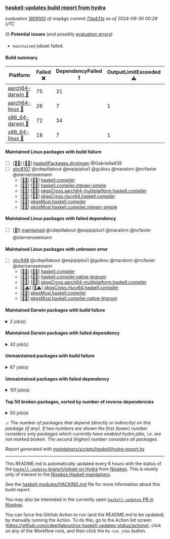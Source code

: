 ### [haskell-updates build report from hydra](https://hydra.nixos.org/jobset/nixpkgs/haskell-updates)
*evaluation [1809100](https://hydra.nixos.org/eval/1809100) of nixpkgs commit [73a431e](https://github.com/NixOS/nixpkgs/commits/73a431e775c36ea88f7cf50dd70e609fb15061a8) as of 2024-09-30 00:29 UTC*

🟡 **Potential issues** (and possibly [evaluation errors](https://hydra.nixos.org/jobset/nixpkgs/haskell-updates))
  * `maintained` jobset failed.

#### Build summary

 | Platform | Failed ❌ | DependencyFailed ❗ | OutputLimitExceeded ⚠️ | TimedOut ⌛🚫 | Unfinished ⏳ | Success ✅ | 
 | --- | --- | --- | --- | --- | --- | --- | 
 | [aarch64-darwin 🍏](https://hydra.nixos.org/eval/1809100?filter=.aarch64-darwin) | 75 | 31 |  | 8 | 7 | 6422 | 
 | [aarch64-linux 📱](https://hydra.nixos.org/eval/1809100?filter=.aarch64-linux) | 26 | 7 | 1 | 2 |  | 6570 | 
 | [x86_64-darwin 🍎](https://hydra.nixos.org/eval/1809100?filter=.x86_64-darwin) | 72 | 34 |  | 62 | 6 | 6394 | 
 | [x86_64-linux 🐧](https://hydra.nixos.org/eval/1809100?filter=.x86_64-linux) | 18 | 7 | 1 | 3 |  | 6619 | 
#### Maintained Linux packages with build failure
- [ ] [[📱❌]](https://hydra.nixos.org/build/273444394) [[🐧❌]](https://hydra.nixos.org/build/273442606) [haskellPackages.dirstream](https://hydra.nixos.org/eval/1809100?filter=haskellPackages.dirstream) @Gabriella439
- [ ] [ghc8107](https://hydra.nixos.org/eval/1809100?filter=ghc8107) @cdepillabout @expipiplus1 @guibou @maralorn @ncfavier @sternenseemann
  - [[📱✅]](https://hydra.nixos.org/build/273456917) [[🐧✅]](https://hydra.nixos.org/build/273448830) [haskell.compiler](https://hydra.nixos.org/eval/1809100?filter=haskell.compiler.ghc8107)
  - [[📱✅]](https://hydra.nixos.org/build/273463640) [[🐧✅]](https://hydra.nixos.org/build/273440646) [haskell.compiler.integer-simple](https://hydra.nixos.org/eval/1809100?filter=haskell.compiler.integer-simple.ghc8107)
  - [[📱✅]](https://hydra.nixos.org/build/273443511) [[🐧✅]](https://hydra.nixos.org/build/273444396) [pkgsCross.aarch64-multiplatform.haskell.compiler](https://hydra.nixos.org/eval/1809100?filter=pkgsCross.aarch64-multiplatform.haskell.compiler.ghc8107)
  - [[📱❌]](https://hydra.nixos.org/build/273457758) [[🐧❌]](https://hydra.nixos.org/build/273468052) [pkgsCross.riscv64.haskell.compiler](https://hydra.nixos.org/eval/1809100?filter=pkgsCross.riscv64.haskell.compiler.ghc8107)
  -  [[🐧✅]](https://hydra.nixos.org/build/273463871) [pkgsMusl.haskell.compiler](https://hydra.nixos.org/eval/1809100?filter=pkgsMusl.haskell.compiler.ghc8107)
  -  [[🐧✅]](https://hydra.nixos.org/build/273453619) [pkgsMusl.haskell.compiler.integer-simple](https://hydra.nixos.org/eval/1809100?filter=pkgsMusl.haskell.compiler.integer-simple.ghc8107)
#### Maintained Linux packages with failed dependency
- [ ] [[🐧❗]](https://hydra.nixos.org/build/274123275) [maintained](https://hydra.nixos.org/eval/1809100?filter=maintained) @cdepillabout @expipiplus1 @maralorn @ncfavier @sternenseemann
#### Maintained Linux packages with unknown error
- [ ] [ghc948](https://hydra.nixos.org/eval/1809100?filter=ghc948) @cdepillabout @expipiplus1 @guibou @maralorn @ncfavier @sternenseemann
  - [[📱✅]](https://hydra.nixos.org/build/273445854) [[🐧✅]](https://hydra.nixos.org/build/273453975) [haskell.compiler](https://hydra.nixos.org/eval/1809100?filter=haskell.compiler.ghc948)
  - [[📱✅]](https://hydra.nixos.org/build/273460119) [[🐧✅]](https://hydra.nixos.org/build/273445783) [haskell.compiler.native-bignum](https://hydra.nixos.org/eval/1809100?filter=haskell.compiler.native-bignum.ghc948)
  - [[📱✅]](https://hydra.nixos.org/build/273444263) [[🐧✅]](https://hydra.nixos.org/build/273468122) [pkgsCross.aarch64-multiplatform.haskell.compiler](https://hydra.nixos.org/eval/1809100?filter=pkgsCross.aarch64-multiplatform.haskell.compiler.ghc948)
  - [[📱⚠️]](https://hydra.nixos.org/build/273458300) [[🐧⚠️]](https://hydra.nixos.org/build/273447139) [pkgsCross.riscv64.haskell.compiler](https://hydra.nixos.org/eval/1809100?filter=pkgsCross.riscv64.haskell.compiler.ghc948)
  -  [[🐧✅]](https://hydra.nixos.org/build/273450687) [pkgsMusl.haskell.compiler](https://hydra.nixos.org/eval/1809100?filter=pkgsMusl.haskell.compiler.ghc948)
  -  [[🐧✅]](https://hydra.nixos.org/build/273458002) [pkgsMusl.haskell.compiler.native-bignum](https://hydra.nixos.org/eval/1809100?filter=pkgsMusl.haskell.compiler.native-bignum.ghc948)
#### Maintained Darwin packages with build failure
<details><summary>2 job(s) </summary>

- [ ] [[🍏❌]](https://hydra.nixos.org/build/273450462) [[🍎❌]](https://hydra.nixos.org/build/273459723) [haskellPackages.dirstream](https://hydra.nixos.org/eval/1809100?filter=haskellPackages.dirstream) @Gabriella439
- [ ] [[🍏✅]](https://hydra.nixos.org/build/273438431) [[🍎❌]](https://hydra.nixos.org/build/273438430) [wstunnel](https://hydra.nixos.org/eval/1809100?filter=wstunnel) @NeverBehave @R-VdP
</details>

#### Maintained Darwin packages with failed dependency
<details><summary>42 job(s) </summary>

- [ ] [cabal2nix](https://hydra.nixos.org/eval/1809100?filter=cabal2nix) @sternenseemann
  - [[🍏✅]](https://hydra.nixos.org/build/274109844) [[🍎✅]](https://hydra.nixos.org/build/274109770) [toplevel](https://hydra.nixos.org/eval/1809100?filter=cabal2nix)
  - [[🍏✅]](https://hydra.nixos.org/build/273467435) [[🍎✅]](https://hydra.nixos.org/build/273460295) [haskell.packages.ghc8107](https://hydra.nixos.org/eval/1809100?filter=haskell.packages.ghc8107.cabal2nix)
  - [[🍏❗]](https://hydra.nixos.org/build/273456851) [[🍎⌛🚫]](https://hydra.nixos.org/build/273453095) [haskell.packages.ghc902](https://hydra.nixos.org/eval/1809100?filter=haskell.packages.ghc902.cabal2nix)
  - [[🍏✅]](https://hydra.nixos.org/build/273457983) [[🍎✅]](https://hydra.nixos.org/build/273462642) [haskell.packages.ghc925](https://hydra.nixos.org/eval/1809100?filter=haskell.packages.ghc925.cabal2nix)
  - [[🍏✅]](https://hydra.nixos.org/build/273464259) [[🍎✅]](https://hydra.nixos.org/build/273453328) [haskell.packages.ghc926](https://hydra.nixos.org/eval/1809100?filter=haskell.packages.ghc926.cabal2nix)
  - [[🍏✅]](https://hydra.nixos.org/build/273454799) [[🍎✅]](https://hydra.nixos.org/build/273445162) [haskell.packages.ghc927](https://hydra.nixos.org/eval/1809100?filter=haskell.packages.ghc927.cabal2nix)
  - [[🍏✅]](https://hydra.nixos.org/build/273453870) [[🍎✅]](https://hydra.nixos.org/build/273448664) [haskell.packages.ghc928](https://hydra.nixos.org/eval/1809100?filter=haskell.packages.ghc928.cabal2nix)
  - [[🍏✅]](https://hydra.nixos.org/build/273447953) [[🍎✅]](https://hydra.nixos.org/build/273458020) [haskell.packages.ghc945](https://hydra.nixos.org/eval/1809100?filter=haskell.packages.ghc945.cabal2nix)
  - [[🍏✅]](https://hydra.nixos.org/build/273449167) [[🍎✅]](https://hydra.nixos.org/build/273448455) [haskell.packages.ghc946](https://hydra.nixos.org/eval/1809100?filter=haskell.packages.ghc946.cabal2nix)
  - [[🍏✅]](https://hydra.nixos.org/build/273465682) [[🍎✅]](https://hydra.nixos.org/build/273440695) [haskell.packages.ghc947](https://hydra.nixos.org/eval/1809100?filter=haskell.packages.ghc947.cabal2nix)
  - [[🍏✅]](https://hydra.nixos.org/build/273463632) [[🍎✅]](https://hydra.nixos.org/build/273455653) [haskell.packages.ghc948](https://hydra.nixos.org/eval/1809100?filter=haskell.packages.ghc948.cabal2nix)
  - [[🍏✅]](https://hydra.nixos.org/build/273441199) [[🍎✅]](https://hydra.nixos.org/build/273452242) [haskell.packages.ghc963](https://hydra.nixos.org/eval/1809100?filter=haskell.packages.ghc963.cabal2nix)
  - [[🍏✅]](https://hydra.nixos.org/build/273443226) [[🍎⌛🚫]](https://hydra.nixos.org/build/273440295) [haskell.packages.ghc964](https://hydra.nixos.org/eval/1809100?filter=haskell.packages.ghc964.cabal2nix)
  - [[🍏✅]](https://hydra.nixos.org/build/273452950) [[🍎✅]](https://hydra.nixos.org/build/273452645) [haskell.packages.ghc965](https://hydra.nixos.org/eval/1809100?filter=haskell.packages.ghc965.cabal2nix)
  - [[🍏✅]](https://hydra.nixos.org/build/273444948) [[🍎✅]](https://hydra.nixos.org/build/273458488) [haskell.packages.ghc966](https://hydra.nixos.org/eval/1809100?filter=haskell.packages.ghc966.cabal2nix)
  - [[🍏✅]](https://hydra.nixos.org/build/273456055) [[🍎✅]](https://hydra.nixos.org/build/273448046) [haskell.packages.ghc981](https://hydra.nixos.org/eval/1809100?filter=haskell.packages.ghc981.cabal2nix)
  - [[🍏✅]](https://hydra.nixos.org/build/273446601) [[🍎⌛🚫]](https://hydra.nixos.org/build/273457713) [haskell.packages.ghc982](https://hydra.nixos.org/eval/1809100?filter=haskell.packages.ghc982.cabal2nix)
  - [[🍏✅]](https://hydra.nixos.org/build/273463267) [[🍎✅]](https://hydra.nixos.org/build/273463399) [haskellPackages](https://hydra.nixos.org/eval/1809100?filter=haskellPackages.cabal2nix)
- [ ] [ghc8107](https://hydra.nixos.org/eval/1809100?filter=ghc8107) @cdepillabout @expipiplus1 @guibou @maralorn @ncfavier @sternenseemann
  - [[🍏✅]](https://hydra.nixos.org/build/273463555) [[🍎✅]](https://hydra.nixos.org/build/273441832) [haskell.compiler](https://hydra.nixos.org/eval/1809100?filter=haskell.compiler.ghc8107)
  - [[🍏✅]](https://hydra.nixos.org/build/273461302) [[🍎✅]](https://hydra.nixos.org/build/273463063) [haskell.compiler.integer-simple](https://hydra.nixos.org/eval/1809100?filter=haskell.compiler.integer-simple.ghc8107)
  - [[🍏❗]](https://hydra.nixos.org/build/273461468) [[🍎❗]](https://hydra.nixos.org/build/273455146) [pkgsCross.aarch64-multiplatform.haskell.compiler](https://hydra.nixos.org/eval/1809100?filter=pkgsCross.aarch64-multiplatform.haskell.compiler.ghc8107)
  - [[🍏❗]](https://hydra.nixos.org/build/273443827) [[🍎❗]](https://hydra.nixos.org/build/273451139) [pkgsCross.riscv64.haskell.compiler](https://hydra.nixos.org/eval/1809100?filter=pkgsCross.riscv64.haskell.compiler.ghc8107)
- [ ] [weeder](https://hydra.nixos.org/eval/1809100?filter=weeder) @maralorn
  - [[🍏✅]](https://hydra.nixos.org/build/273443537) [[🍎✅]](https://hydra.nixos.org/build/273445283) [haskell.packages.ghc8107](https://hydra.nixos.org/eval/1809100?filter=haskell.packages.ghc8107.weeder)
  - [[🍏❗]](https://hydra.nixos.org/build/273450846) [[🍎✅]](https://hydra.nixos.org/build/273464079) [haskell.packages.ghc902](https://hydra.nixos.org/eval/1809100?filter=haskell.packages.ghc902.weeder)
  - [[🍏✅]](https://hydra.nixos.org/build/273463703) [[🍎✅]](https://hydra.nixos.org/build/273450233) [haskell.packages.ghc925](https://hydra.nixos.org/eval/1809100?filter=haskell.packages.ghc925.weeder)
  - [[🍏✅]](https://hydra.nixos.org/build/273454714) [[🍎✅]](https://hydra.nixos.org/build/273456704) [haskell.packages.ghc926](https://hydra.nixos.org/eval/1809100?filter=haskell.packages.ghc926.weeder)
  - [[🍏✅]](https://hydra.nixos.org/build/273451253) [[🍎✅]](https://hydra.nixos.org/build/273467261) [haskell.packages.ghc927](https://hydra.nixos.org/eval/1809100?filter=haskell.packages.ghc927.weeder)
  - [[🍏✅]](https://hydra.nixos.org/build/273466415) [[🍎✅]](https://hydra.nixos.org/build/273466377) [haskell.packages.ghc928](https://hydra.nixos.org/eval/1809100?filter=haskell.packages.ghc928.weeder)
  - [[🍏✅]](https://hydra.nixos.org/build/273453096) [[🍎✅]](https://hydra.nixos.org/build/273454440) [haskell.packages.ghc945](https://hydra.nixos.org/eval/1809100?filter=haskell.packages.ghc945.weeder)
  - [[🍏✅]](https://hydra.nixos.org/build/273442403) [[🍎✅]](https://hydra.nixos.org/build/273463024) [haskell.packages.ghc946](https://hydra.nixos.org/eval/1809100?filter=haskell.packages.ghc946.weeder)
  - [[🍏✅]](https://hydra.nixos.org/build/273457698) [[🍎✅]](https://hydra.nixos.org/build/273440810) [haskell.packages.ghc947](https://hydra.nixos.org/eval/1809100?filter=haskell.packages.ghc947.weeder)
  - [[🍏✅]](https://hydra.nixos.org/build/273455184) [[🍎✅]](https://hydra.nixos.org/build/273444777) [haskell.packages.ghc948](https://hydra.nixos.org/eval/1809100?filter=haskell.packages.ghc948.weeder)
  - [[🍏✅]](https://hydra.nixos.org/build/273458399) [[🍎✅]](https://hydra.nixos.org/build/273452879) [haskell.packages.ghc963](https://hydra.nixos.org/eval/1809100?filter=haskell.packages.ghc963.weeder)
  - [[🍏✅]](https://hydra.nixos.org/build/273467067) [[🍎✅]](https://hydra.nixos.org/build/273466981) [haskell.packages.ghc964](https://hydra.nixos.org/eval/1809100?filter=haskell.packages.ghc964.weeder)
  - [[🍏✅]](https://hydra.nixos.org/build/273447733) [[🍎✅]](https://hydra.nixos.org/build/273461339) [haskell.packages.ghc965](https://hydra.nixos.org/eval/1809100?filter=haskell.packages.ghc965.weeder)
  - [[🍏✅]](https://hydra.nixos.org/build/273452845) [[🍎✅]](https://hydra.nixos.org/build/273441285) [haskell.packages.ghc966](https://hydra.nixos.org/eval/1809100?filter=haskell.packages.ghc966.weeder)
  - [[🍏✅]](https://hydra.nixos.org/build/273447521) [[🍎✅]](https://hydra.nixos.org/build/273463499) [haskell.packages.ghc981](https://hydra.nixos.org/eval/1809100?filter=haskell.packages.ghc981.weeder)
  - [[🍏✅]](https://hydra.nixos.org/build/273462363) [[🍎✅]](https://hydra.nixos.org/build/273440740) [haskell.packages.ghc982](https://hydra.nixos.org/eval/1809100?filter=haskell.packages.ghc982.weeder)
  - [[🍏✅]](https://hydra.nixos.org/build/273454855) [[🍎✅]](https://hydra.nixos.org/build/273462373) [haskellPackages](https://hydra.nixos.org/eval/1809100?filter=haskellPackages.weeder)
</details>

#### Unmaintained packages with build failure
<details><summary>87 job(s) </summary>

- [ ] [[🍏✅]](https://hydra.nixos.org/build/273442966) [[📱✅]](https://hydra.nixos.org/build/273463716) [[🍎❌]](https://hydra.nixos.org/build/273440362) [[🐧✅]](https://hydra.nixos.org/build/273462453) [haskellPackages.iconv](https://hydra.nixos.org/eval/1809100?filter=haskellPackages.iconv)  ⤴️ 4 | 16
- [ ] [[🍏❌]](https://hydra.nixos.org/build/273452277) [[📱✅]](https://hydra.nixos.org/build/273441029) [[🍎❌]](https://hydra.nixos.org/build/273461249) [[🐧✅]](https://hydra.nixos.org/build/273450154) [haskellPackages.llvm-tf](https://hydra.nixos.org/eval/1809100?filter=haskellPackages.llvm-tf)  ⤴️ 3 | 6
- [ ] [[🍏❌]](https://hydra.nixos.org/build/273464647) [[📱✅]](https://hydra.nixos.org/build/273457584) [[🍎❌]](https://hydra.nixos.org/build/273460864) [[🐧✅]](https://hydra.nixos.org/build/273465324) [haskellPackages.pipes-zlib](https://hydra.nixos.org/eval/1809100?filter=haskellPackages.pipes-zlib)  ⤴️ 2 | 8
- [ ] [[🍏❌]](https://hydra.nixos.org/build/273464641) [[📱✅]](https://hydra.nixos.org/build/273444253) [[🍎❌]](https://hydra.nixos.org/build/273459086) [[🐧✅]](https://hydra.nixos.org/build/273452620) [haskellPackages.lbfgs](https://hydra.nixos.org/eval/1809100?filter=haskellPackages.lbfgs)  ⤴️ 2 | 3
- [ ] [[🍏❌]](https://hydra.nixos.org/build/273447183) [[📱✅]](https://hydra.nixos.org/build/273447275) [[🍎❌]](https://hydra.nixos.org/build/273457028) [[🐧✅]](https://hydra.nixos.org/build/273443747) [haskellPackages.HsSyck](https://hydra.nixos.org/eval/1809100?filter=haskellPackages.HsSyck)  ⤴️ 1 | 10
- [ ] [[🍏❌]](https://hydra.nixos.org/build/273456703) [[📱✅]](https://hydra.nixos.org/build/273459493) [[🍎❌]](https://hydra.nixos.org/build/273441860) [[🐧✅]](https://hydra.nixos.org/build/273464628) [haskellPackages.error-codes](https://hydra.nixos.org/eval/1809100?filter=haskellPackages.error-codes)  ⤴️ 1 | 3
- [ ] [[🍏❌]](https://hydra.nixos.org/build/273456527) [[📱❌]](https://hydra.nixos.org/build/273441775) [[🍎❌]](https://hydra.nixos.org/build/273465137) [[🐧❌]](https://hydra.nixos.org/build/273451545) [haskellPackages.anansi](https://hydra.nixos.org/eval/1809100?filter=haskellPackages.anansi)  ⤴️ 1 | 2
- [ ] [[🍏❌]](https://hydra.nixos.org/build/273453675) [[📱✅]](https://hydra.nixos.org/build/273449878) [[🍎❌]](https://hydra.nixos.org/build/273450599) [[🐧✅]](https://hydra.nixos.org/build/273450163) [haskellPackages.posix-socket](https://hydra.nixos.org/eval/1809100?filter=haskellPackages.posix-socket)  ⤴️ 1 | 2
- [ ] [[🍏❌]](https://hydra.nixos.org/build/273457213) [[📱✅]](https://hydra.nixos.org/build/273449434) [[🍎❌]](https://hydra.nixos.org/build/273450235) [[🐧✅]](https://hydra.nixos.org/build/273444992) [haskellPackages.rawfilepath](https://hydra.nixos.org/eval/1809100?filter=haskellPackages.rawfilepath)  ⤴️ 1 | 2
- [ ] [[🍏❌]](https://hydra.nixos.org/build/273460348) [[📱✅]](https://hydra.nixos.org/build/273457019) [[🍎❌]](https://hydra.nixos.org/build/273453866) [[🐧✅]](https://hydra.nixos.org/build/273440310) [haskellPackages.gi-gdkx11](https://hydra.nixos.org/eval/1809100?filter=haskellPackages.gi-gdkx11)  ⤴️ 1 | 1
- [ ] [[🍏❌]](https://hydra.nixos.org/build/273449835) [[📱❌]](https://hydra.nixos.org/build/273445548) [[🍎✅]](https://hydra.nixos.org/build/273459510) [[🐧✅]](https://hydra.nixos.org/build/273464558) [haskellPackages.nlopt-haskell](https://hydra.nixos.org/eval/1809100?filter=haskellPackages.nlopt-haskell)  ⤴️ 1 | 1
- [ ] [[🍏❌]](https://hydra.nixos.org/build/273465571) [[📱✅]](https://hydra.nixos.org/build/273449020) [[🍎❌]](https://hydra.nixos.org/build/273458010) [[🐧✅]](https://hydra.nixos.org/build/273442504) [haskellPackages.openal-ffi](https://hydra.nixos.org/eval/1809100?filter=haskellPackages.openal-ffi)  ⤴️ 1 | 1
- [ ] [[🍏❌]](https://hydra.nixos.org/build/273445134) [[📱❌]](https://hydra.nixos.org/build/273455394) [[🍎❌]](https://hydra.nixos.org/build/273467761) [[🐧❌]](https://hydra.nixos.org/build/273467737) [haskellPackages.si-timers](https://hydra.nixos.org/eval/1809100?filter=haskellPackages.si-timers)  ⤴️ 1 | 1
- [ ] [[🍏❌]](https://hydra.nixos.org/build/273465112) [[📱✅]](https://hydra.nixos.org/build/273443794) [[🍎❌]](https://hydra.nixos.org/build/273453401) [[🐧✅]](https://hydra.nixos.org/build/273450149) [haskellPackages.sym](https://hydra.nixos.org/eval/1809100?filter=haskellPackages.sym)  ⤴️ 1 | 1
- [ ] [[🍏❌]](https://hydra.nixos.org/build/273446882) [[📱✅]](https://hydra.nixos.org/build/273446558) [[🍎❌]](https://hydra.nixos.org/build/273467386) [[🐧✅]](https://hydra.nixos.org/build/273455497) [haskellPackages.libxml-sax](https://hydra.nixos.org/eval/1809100?filter=haskellPackages.libxml-sax)  ⤴️ 0 | 21
- [ ] [[🍏✅]](https://hydra.nixos.org/build/273465511) [[📱❌]](https://hydra.nixos.org/build/273455278) [[🍎✅]](https://hydra.nixos.org/build/273449000) [[🐧✅]](https://hydra.nixos.org/build/273457851) [haskellPackages.freetype2](https://hydra.nixos.org/eval/1809100?filter=haskellPackages.freetype2)  ⤴️ 0 | 12
- [ ] [[🍏❌]](https://hydra.nixos.org/build/273440511) [[📱❌]](https://hydra.nixos.org/build/273454186) [[🍎✅]](https://hydra.nixos.org/build/273454131) [[🐧✅]](https://hydra.nixos.org/build/273451737) [haskellPackages.hw-simd](https://hydra.nixos.org/eval/1809100?filter=haskellPackages.hw-simd)  ⤴️ 0 | 9
- [ ] [[🍏❌]](https://hydra.nixos.org/build/273446971) [[📱✅]](https://hydra.nixos.org/build/273467793) [[🍎❌]](https://hydra.nixos.org/build/273454007) [[🐧✅]](https://hydra.nixos.org/build/273457080) [haskellPackages.bytestring-encoding](https://hydra.nixos.org/eval/1809100?filter=haskellPackages.bytestring-encoding)  ⤴️ 0 | 6
- [ ] [[🍏❌]](https://hydra.nixos.org/build/273451807) [[📱✅]](https://hydra.nixos.org/build/273458490) [[🍎✅]](https://hydra.nixos.org/build/273458011) [[🐧✅]](https://hydra.nixos.org/build/273457801) [haskellPackages.rdtsc](https://hydra.nixos.org/eval/1809100?filter=haskellPackages.rdtsc)  ⤴️ 0 | 4
- [ ] [[🍏❌]](https://hydra.nixos.org/build/273460070) [[📱✅]](https://hydra.nixos.org/build/273442114) [[🍎✅]](https://hydra.nixos.org/build/273468046) [[🐧✅]](https://hydra.nixos.org/build/273453969) [haskellPackages.folds](https://hydra.nixos.org/eval/1809100?filter=haskellPackages.folds)  ⤴️ 0 | 3
- [ ] [[🍏✅]](https://hydra.nixos.org/build/273453392) [[📱✅]](https://hydra.nixos.org/build/273455664) [[🍎❌]](https://hydra.nixos.org/build/273465626) [[🐧✅]](https://hydra.nixos.org/build/273443067) [haskellPackages.wai-middleware-metrics](https://hydra.nixos.org/eval/1809100?filter=haskellPackages.wai-middleware-metrics)  ⤴️ 0 | 3
- [ ] [[🍏❌]](https://hydra.nixos.org/build/273445253) [[📱✅]](https://hydra.nixos.org/build/273447052) [[🍎✅]](https://hydra.nixos.org/build/273456126) [[🐧✅]](https://hydra.nixos.org/build/273446118) [haskellPackages.bindings-levmar](https://hydra.nixos.org/eval/1809100?filter=haskellPackages.bindings-levmar)  ⤴️ 0 | 2
- [ ] [[🍏❌]](https://hydra.nixos.org/build/273457015) [[📱✅]](https://hydra.nixos.org/build/273442413) [[🍎✅]](https://hydra.nixos.org/build/273466783) [[🐧✅]](https://hydra.nixos.org/build/273464484) [haskellPackages.rocksdb-haskell](https://hydra.nixos.org/eval/1809100?filter=haskellPackages.rocksdb-haskell)  ⤴️ 0 | 2
- [ ] [[🍏❌]](https://hydra.nixos.org/build/273443642) [[📱✅]](https://hydra.nixos.org/build/273466961) [[🍎❌]](https://hydra.nixos.org/build/273462972) [[🐧✅]](https://hydra.nixos.org/build/273458574) [haskellPackages.HsHTSLib](https://hydra.nixos.org/eval/1809100?filter=haskellPackages.HsHTSLib)  ⤴️ 0 | 1
- [ ] [[🍏❌]](https://hydra.nixos.org/build/273441165) [[📱✅]](https://hydra.nixos.org/build/273463508) [[🍎❌]](https://hydra.nixos.org/build/273446501) [[🐧✅]](https://hydra.nixos.org/build/273443145) [haskellPackages.hamid](https://hydra.nixos.org/eval/1809100?filter=haskellPackages.hamid)  ⤴️ 0 | 1
- [ ] [[🍏✅]](https://hydra.nixos.org/build/273459035) [[📱✅]](https://hydra.nixos.org/build/273450702) [[🍎❌]](https://hydra.nixos.org/build/273455083) [[🐧✅]](https://hydra.nixos.org/build/273441743) [haskellPackages.hmatrix-morpheus](https://hydra.nixos.org/eval/1809100?filter=haskellPackages.hmatrix-morpheus)  ⤴️ 0 | 1
- [ ] [[🍏❌]](https://hydra.nixos.org/build/273447864) [[📱✅]](https://hydra.nixos.org/build/273447025) [[🍎❌]](https://hydra.nixos.org/build/273467166) [[🐧✅]](https://hydra.nixos.org/build/273462600) [haskellPackages.huckleberry](https://hydra.nixos.org/eval/1809100?filter=haskellPackages.huckleberry)  ⤴️ 0 | 1
- [ ] [[🍏❌]](https://hydra.nixos.org/build/273451802) [[📱✅]](https://hydra.nixos.org/build/273460232) [[🍎❌]](https://hydra.nixos.org/build/273460058) [[🐧✅]](https://hydra.nixos.org/build/273466982) [haskellPackages.om-time](https://hydra.nixos.org/eval/1809100?filter=haskellPackages.om-time)  ⤴️ 0 | 1
- [ ] [[🍏❌]](https://hydra.nixos.org/build/273459280) [[📱❌]](https://hydra.nixos.org/build/273466620) [[🍎❌]](https://hydra.nixos.org/build/273453692) [[🐧❌]](https://hydra.nixos.org/build/273449652) [haskellPackages.propeller](https://hydra.nixos.org/eval/1809100?filter=haskellPackages.propeller)  ⤴️ 0 | 1
- [ ] [[🍏❌]](https://hydra.nixos.org/build/273455339) [[📱✅]](https://hydra.nixos.org/build/273441259) [[🍎❌]](https://hydra.nixos.org/build/273465803) [[🐧✅]](https://hydra.nixos.org/build/273466037) [haskellPackages.select](https://hydra.nixos.org/eval/1809100?filter=haskellPackages.select)  ⤴️ 0 | 1
- [ ] [[🍏✅]](https://hydra.nixos.org/build/273465311) [[📱✅]](https://hydra.nixos.org/build/273441031) [[🍎❌]](https://hydra.nixos.org/build/273463552) [[🐧✅]](https://hydra.nixos.org/build/273450298) [haskellPackages.simple-vec3](https://hydra.nixos.org/eval/1809100?filter=haskellPackages.simple-vec3)  ⤴️ 0 | 1
- [ ] [[🍏❌]](https://hydra.nixos.org/build/273445868) [[📱❌]](https://hydra.nixos.org/build/273465247) [[🍎❌]](https://hydra.nixos.org/build/273448815) [[🐧❌]](https://hydra.nixos.org/build/273449297) [haskellPackages.strict-stm](https://hydra.nixos.org/eval/1809100?filter=haskellPackages.strict-stm)  ⤴️ 0 | 1
- [ ] [[🍏❌]](https://hydra.nixos.org/build/273457847) [[📱✅]](https://hydra.nixos.org/build/273450291) [[🍎❌]](https://hydra.nixos.org/build/273457548) [[🐧✅]](https://hydra.nixos.org/build/273461966) [haskellPackages.sysinfo](https://hydra.nixos.org/eval/1809100?filter=haskellPackages.sysinfo)  ⤴️ 0 | 1
- [ ] [[🍏❌]](https://hydra.nixos.org/build/273462032) [[📱❌]](https://hydra.nixos.org/build/273453015) [[🍎❌]](https://hydra.nixos.org/build/273441465) [[🐧❌]](https://hydra.nixos.org/build/273462641) [haskellPackages.typed-session-state-algorithm](https://hydra.nixos.org/eval/1809100?filter=haskellPackages.typed-session-state-algorithm)  ⤴️ 0 | 1
- [ ] [[🍏✅]](https://hydra.nixos.org/build/273447083) [[📱✅]](https://hydra.nixos.org/build/273443616) [[🍎❌]](https://hydra.nixos.org/build/273452841) [[🐧✅]](https://hydra.nixos.org/build/273467515) [haskellPackages.FractalArt](https://hydra.nixos.org/eval/1809100?filter=haskellPackages.FractalArt) 
- [ ] [[🍏❌]](https://hydra.nixos.org/build/273457064) [[📱❌]](https://hydra.nixos.org/build/273446899) [[🍎✅]](https://hydra.nixos.org/build/273463078) [[🐧✅]](https://hydra.nixos.org/build/273456172) [haskellPackages.GOST34112012-Hash](https://hydra.nixos.org/eval/1809100?filter=haskellPackages.GOST34112012-Hash) 
- [ ] [[🍏✅]](https://hydra.nixos.org/build/273443443) [[📱❌]](https://hydra.nixos.org/build/273465493) [[🍎✅]](https://hydra.nixos.org/build/273444167) [[🐧✅]](https://hydra.nixos.org/build/273467734) [haskellPackages.HsASA](https://hydra.nixos.org/eval/1809100?filter=haskellPackages.HsASA) 
- [ ] [[🍏❌]](https://hydra.nixos.org/build/273446845) [[🍎❌]](https://hydra.nixos.org/build/273454117) [haskellPackages.barbly](https://hydra.nixos.org/eval/1809100?filter=haskellPackages.barbly) 
- [ ] [[🍏❌]](https://hydra.nixos.org/build/273459791) [[📱❌]](https://hydra.nixos.org/build/273445123) [[🍎❌]](https://hydra.nixos.org/build/273452034) [[🐧❌]](https://hydra.nixos.org/build/273461296) [haskellPackages.cabal-add](https://hydra.nixos.org/eval/1809100?filter=haskellPackages.cabal-add) 
- [ ] [[🍏❌]](https://hydra.nixos.org/build/273444620) [[📱❌]](https://hydra.nixos.org/build/273454613) [[🍎❌]](https://hydra.nixos.org/build/273459440) [[🐧❌]](https://hydra.nixos.org/build/273463331) [haskellPackages.clash-multisignal](https://hydra.nixos.org/eval/1809100?filter=haskellPackages.clash-multisignal) 
- [ ] [[🍏❌]](https://hydra.nixos.org/build/273452723) [[📱❌]](https://hydra.nixos.org/build/273446821) [[🍎❌]](https://hydra.nixos.org/build/273444812) [[🐧❌]](https://hydra.nixos.org/build/273453747) [haskellPackages.clash-prelude-quickcheck](https://hydra.nixos.org/eval/1809100?filter=haskellPackages.clash-prelude-quickcheck) 
- [ ] [[🍏❌]](https://hydra.nixos.org/build/273453995) [[📱❌]](https://hydra.nixos.org/build/273445118) [[🍎❌]](https://hydra.nixos.org/build/273462826) [[🐧❌]](https://hydra.nixos.org/build/273453889) [haskellPackages.clash-systemverilog](https://hydra.nixos.org/eval/1809100?filter=haskellPackages.clash-systemverilog) 
- [ ] [[🍏❌]](https://hydra.nixos.org/build/273455114) [[📱❌]](https://hydra.nixos.org/build/273467061) [[🍎❌]](https://hydra.nixos.org/build/273453896) [[🐧❌]](https://hydra.nixos.org/build/273466517) [haskellPackages.clash-verilog](https://hydra.nixos.org/eval/1809100?filter=haskellPackages.clash-verilog) 
- [ ] [[🍏❌]](https://hydra.nixos.org/build/273458322) [[📱❌]](https://hydra.nixos.org/build/273459450) [[🍎❌]](https://hydra.nixos.org/build/273463487) [[🐧❌]](https://hydra.nixos.org/build/273460098) [haskellPackages.clash-vhdl](https://hydra.nixos.org/eval/1809100?filter=haskellPackages.clash-vhdl) 
- [ ] [[🍏❌]](https://hydra.nixos.org/build/273452002) [[📱❌]](https://hydra.nixos.org/build/273461860) [[🍎❌]](https://hydra.nixos.org/build/273464156) [[🐧❌]](https://hydra.nixos.org/build/273442437) [haskellPackages.clashilator](https://hydra.nixos.org/eval/1809100?filter=haskellPackages.clashilator) 
- [ ] [[🍏❌]](https://hydra.nixos.org/build/273446968) [[📱✅]](https://hydra.nixos.org/build/273466455) [[🍎❌]](https://hydra.nixos.org/build/273458775) [[🐧✅]](https://hydra.nixos.org/build/273444662) [haskellPackages.demangler](https://hydra.nixos.org/eval/1809100?filter=haskellPackages.demangler) 
- [ ] [[🍏❌]](https://hydra.nixos.org/build/273444600) [[📱✅]](https://hydra.nixos.org/build/273459639) [[🍎❌]](https://hydra.nixos.org/build/273468230) [[🐧✅]](https://hydra.nixos.org/build/273441450) [haskellPackages.epub-metadata](https://hydra.nixos.org/eval/1809100?filter=haskellPackages.epub-metadata) 
- [ ] [[🍏❌]](https://hydra.nixos.org/build/273466781) [[📱✅]](https://hydra.nixos.org/build/273443580) [[🍎✅]](https://hydra.nixos.org/build/273461453) [[🐧✅]](https://hydra.nixos.org/build/273467935) [haskellPackages.executable-hash](https://hydra.nixos.org/eval/1809100?filter=haskellPackages.executable-hash) 
- [ ] [[🍏❌]](https://hydra.nixos.org/build/273451885) [[📱✅]](https://hydra.nixos.org/build/273455523) [[🍎❌]](https://hydra.nixos.org/build/273444019) [[🐧✅]](https://hydra.nixos.org/build/273455494) [haskellPackages.exinst-base](https://hydra.nixos.org/eval/1809100?filter=haskellPackages.exinst-base) 
- [ ] [[🍏❌]](https://hydra.nixos.org/build/273460432) [[📱✅]](https://hydra.nixos.org/build/273443409) [[🍎❌]](https://hydra.nixos.org/build/273458799) [[🐧✅]](https://hydra.nixos.org/build/273452282) [haskellPackages.fudgets](https://hydra.nixos.org/eval/1809100?filter=haskellPackages.fudgets) 
- [ ] [[🍏❌]](https://hydra.nixos.org/build/273450620) [[📱✅]](https://hydra.nixos.org/build/273443891) [[🍎❌]](https://hydra.nixos.org/build/273445906) [[🐧✅]](https://hydra.nixos.org/build/273453838) [haskellPackages.genvalidity-dirforest](https://hydra.nixos.org/eval/1809100?filter=haskellPackages.genvalidity-dirforest) 
- [ ] [[🍏❌]](https://hydra.nixos.org/build/273468308) [[🍎❌]](https://hydra.nixos.org/build/273441693) [haskellPackages.gi-gtkosxapplication](https://hydra.nixos.org/eval/1809100?filter=haskellPackages.gi-gtkosxapplication) 
- [ ] [[🍏❌]](https://hydra.nixos.org/build/273461208) [[🍎❌]](https://hydra.nixos.org/build/273450388) [haskellPackages.gtk-mac-integration](https://hydra.nixos.org/eval/1809100?filter=haskellPackages.gtk-mac-integration) 
- [ ] [[🍏❌]](https://hydra.nixos.org/build/273442758) [[📱✅]](https://hydra.nixos.org/build/273454501) [[🍎❌]](https://hydra.nixos.org/build/273444929) [[🐧✅]](https://hydra.nixos.org/build/273450887) [haskellPackages.gtk-traymanager](https://hydra.nixos.org/eval/1809100?filter=haskellPackages.gtk-traymanager) 
- [ ] [[🍏❌]](https://hydra.nixos.org/build/273447378) [[🍎❌]](https://hydra.nixos.org/build/273448785) [haskellPackages.gtk3-mac-integration](https://hydra.nixos.org/eval/1809100?filter=haskellPackages.gtk3-mac-integration) 
- [ ] [[🍏❌]](https://hydra.nixos.org/build/273460994) [[📱✅]](https://hydra.nixos.org/build/273448591) [[🍎❌]](https://hydra.nixos.org/build/273457667) [[🐧✅]](https://hydra.nixos.org/build/273451285) [haskellPackages.hdf5-lite](https://hydra.nixos.org/eval/1809100?filter=haskellPackages.hdf5-lite) 
- [ ] [[🍏❌]](https://hydra.nixos.org/build/273444085) [[📱✅]](https://hydra.nixos.org/build/273451281) [[🍎❌]](https://hydra.nixos.org/build/273459254) [[🐧✅]](https://hydra.nixos.org/build/273463071) [haskellPackages.highlight](https://hydra.nixos.org/eval/1809100?filter=haskellPackages.highlight) 
- [ ] [[🍏❌]](https://hydra.nixos.org/build/273464361) [[📱❌]](https://hydra.nixos.org/build/273462280) [[🍎❌]](https://hydra.nixos.org/build/273454979) [[🐧❌]](https://hydra.nixos.org/build/273456994) [haskellPackages.hs-asapo](https://hydra.nixos.org/eval/1809100?filter=haskellPackages.hs-asapo) 
- [ ] [[🍏✅]](https://hydra.nixos.org/build/273442133) [[📱✅]](https://hydra.nixos.org/build/273450989) [[🍎❌]](https://hydra.nixos.org/build/273447454) [[🐧✅]](https://hydra.nixos.org/build/273457029) [haskellPackages.hssh](https://hydra.nixos.org/eval/1809100?filter=haskellPackages.hssh) 
- [ ] [[🍏❌]](https://hydra.nixos.org/build/273450639) [[📱✅]](https://hydra.nixos.org/build/273444099) [[🍎❌]](https://hydra.nixos.org/build/273442258) [[🐧✅]](https://hydra.nixos.org/build/273444714) [haskellPackages.hunspell-hs](https://hydra.nixos.org/eval/1809100?filter=haskellPackages.hunspell-hs) 
- [ ] [[🍏❌]](https://hydra.nixos.org/build/273457424) [[📱✅]](https://hydra.nixos.org/build/273455420) [[🍎❌]](https://hydra.nixos.org/build/273455314) [[🐧✅]](https://hydra.nixos.org/build/273455057) [haskellPackages.interprocess](https://hydra.nixos.org/eval/1809100?filter=haskellPackages.interprocess) 
- [ ] [[🍏❌]](https://hydra.nixos.org/build/273452080) [[📱✅]](https://hydra.nixos.org/build/273462528) [[🍎✅]](https://hydra.nixos.org/build/273441342) [[🐧✅]](https://hydra.nixos.org/build/273463603) [haskellPackages.leveldb-haskell-fork](https://hydra.nixos.org/eval/1809100?filter=haskellPackages.leveldb-haskell-fork) 
- [ ] [[🍏✅]](https://hydra.nixos.org/build/273468007) [[📱❌]](https://hydra.nixos.org/build/273459862) [[🍎✅]](https://hydra.nixos.org/build/273453860) [[🐧✅]](https://hydra.nixos.org/build/273456448) [haskellPackages.linear-tests](https://hydra.nixos.org/eval/1809100?filter=haskellPackages.linear-tests) 
- [ ] [[🍏❌]](https://hydra.nixos.org/build/273442129) [[📱✅]](https://hydra.nixos.org/build/273462902) [[🍎❌]](https://hydra.nixos.org/build/273451773) [[🐧✅]](https://hydra.nixos.org/build/273458464) [haskellPackages.memzero](https://hydra.nixos.org/eval/1809100?filter=haskellPackages.memzero) 
- [ ] [[🍏❌]](https://hydra.nixos.org/build/274109748) [[📱✅]](https://hydra.nixos.org/build/274109798) [[🍎❌]](https://hydra.nixos.org/build/274109876) [[🐧✅]](https://hydra.nixos.org/build/274109823) [haskellPackages.nix-serve-ng](https://hydra.nixos.org/eval/1809100?filter=haskellPackages.nix-serve-ng) 
- [ ] [[🍏❌]](https://hydra.nixos.org/build/273461488) [[📱✅]](https://hydra.nixos.org/build/273468012) [[🍎❌]](https://hydra.nixos.org/build/273465968) [[🐧✅]](https://hydra.nixos.org/build/273452616) [haskellPackages.persistent-pagination](https://hydra.nixos.org/eval/1809100?filter=haskellPackages.persistent-pagination) 
- [ ] [[🍏❌]](https://hydra.nixos.org/build/273450122) [[📱✅]](https://hydra.nixos.org/build/273441936) [[🍎❌]](https://hydra.nixos.org/build/273454102) [[🐧✅]](https://hydra.nixos.org/build/273455538) [haskellPackages.phatsort](https://hydra.nixos.org/eval/1809100?filter=haskellPackages.phatsort) 
- [ ] [[🍏❌]](https://hydra.nixos.org/build/273445332) [[📱✅]](https://hydra.nixos.org/build/273466311) [[🍎❌]](https://hydra.nixos.org/build/273452516) [[🐧✅]](https://hydra.nixos.org/build/273442054) [haskellPackages.ping-wrapper](https://hydra.nixos.org/eval/1809100?filter=haskellPackages.ping-wrapper) 
- [ ] [[🍏❌]](https://hydra.nixos.org/build/273465781) [[📱✅]](https://hydra.nixos.org/build/273453811) [[🍎❌]](https://hydra.nixos.org/build/273453212) [[🐧✅]](https://hydra.nixos.org/build/273444065) [haskellPackages.posix-timer](https://hydra.nixos.org/eval/1809100?filter=haskellPackages.posix-timer) 
- [ ] [[🍏✅]](https://hydra.nixos.org/build/273441297) [[📱✅]](https://hydra.nixos.org/build/273449384) [[🍎❌]](https://hydra.nixos.org/build/273454189) [[🐧✅]](https://hydra.nixos.org/build/273447434) [haskellPackages.postgresql-simple-migration](https://hydra.nixos.org/eval/1809100?filter=haskellPackages.postgresql-simple-migration) 
- [ ] [[🍏❌]](https://hydra.nixos.org/build/273446628) [[📱✅]](https://hydra.nixos.org/build/273467591) [[🍎✅]](https://hydra.nixos.org/build/273453053) [[🐧✅]](https://hydra.nixos.org/build/273455091) [haskellPackages.postgrest](https://hydra.nixos.org/eval/1809100?filter=haskellPackages.postgrest) 
- [ ] [[🍏❌]](https://hydra.nixos.org/build/273463192) [[📱✅]](https://hydra.nixos.org/build/273466660) [[🍎❌]](https://hydra.nixos.org/build/273461645) [[🐧✅]](https://hydra.nixos.org/build/273441831) [haskellPackages.procex](https://hydra.nixos.org/eval/1809100?filter=haskellPackages.procex) 
- [ ] [[🍏❌]](https://hydra.nixos.org/build/273458215) [[📱✅]](https://hydra.nixos.org/build/273449667) [[🍎❌]](https://hydra.nixos.org/build/273464409) [[🐧✅]](https://hydra.nixos.org/build/273451249) [haskellPackages.pthread](https://hydra.nixos.org/eval/1809100?filter=haskellPackages.pthread) 
- [ ] [[🍏❌]](https://hydra.nixos.org/build/273455024) [[📱✅]](https://hydra.nixos.org/build/273441329) [[🍎✅]](https://hydra.nixos.org/build/273459153) [[🐧✅]](https://hydra.nixos.org/build/273465337) [haskellPackages.rdtsc-enolan](https://hydra.nixos.org/eval/1809100?filter=haskellPackages.rdtsc-enolan) 
- [ ] [[🍏❌]](https://hydra.nixos.org/build/273464197) [[📱✅]](https://hydra.nixos.org/build/273443048) [[🍎❌]](https://hydra.nixos.org/build/273450605) [[🐧✅]](https://hydra.nixos.org/build/273462480) [haskellPackages.sandwich-webdriver](https://hydra.nixos.org/eval/1809100?filter=haskellPackages.sandwich-webdriver) 
- [ ] [[🍏❌]](https://hydra.nixos.org/build/273450261) [[📱✅]](https://hydra.nixos.org/build/273462658) [[🍎❌]](https://hydra.nixos.org/build/273465605) [[🐧✅]](https://hydra.nixos.org/build/273456117) [haskellPackages.shared-memory](https://hydra.nixos.org/eval/1809100?filter=haskellPackages.shared-memory) 
- [ ] [[🍏✅]](https://hydra.nixos.org/build/273456339) [[📱✅]](https://hydra.nixos.org/build/273457876) [[🍎❌]](https://hydra.nixos.org/build/273442789) [[🐧⌛🚫]](https://hydra.nixos.org/build/273458136) [haskellPackages.significant-figures](https://hydra.nixos.org/eval/1809100?filter=haskellPackages.significant-figures) 
- [ ] [[🍏✅]](https://hydra.nixos.org/build/273453821) [[📱❌]](https://hydra.nixos.org/build/273445827) [[🍎✅]](https://hydra.nixos.org/build/273442257) [[🐧✅]](https://hydra.nixos.org/build/273443157) [haskellPackages.simdutf](https://hydra.nixos.org/eval/1809100?filter=haskellPackages.simdutf) 
- [ ] [[🍏❌]](https://hydra.nixos.org/build/273465751) [[📱❌]](https://hydra.nixos.org/build/273450202) [[🍎❌]](https://hydra.nixos.org/build/273446676) [[🐧❌]](https://hydra.nixos.org/build/273459853) [haskellPackages.strict-mvar](https://hydra.nixos.org/eval/1809100?filter=haskellPackages.strict-mvar) 
- [ ] [[🍏❌]](https://hydra.nixos.org/build/273443817) [[📱✅]](https://hydra.nixos.org/build/273441251) [[🍎❌]](https://hydra.nixos.org/build/273456208) [[🐧✅]](https://hydra.nixos.org/build/273454895) [haskellPackages.tailfile-hinotify](https://hydra.nixos.org/eval/1809100?filter=haskellPackages.tailfile-hinotify) 
- [ ] [[📱❌]](https://hydra.nixos.org/build/273455936) [[🐧✅]](https://hydra.nixos.org/build/273450404) [haskellPackages.tasty-papi](https://hydra.nixos.org/eval/1809100?filter=haskellPackages.tasty-papi) 
- [ ] [[🍏❌]](https://hydra.nixos.org/build/273441117) [[📱❌]](https://hydra.nixos.org/build/273448541) [[🍎❌]](https://hydra.nixos.org/build/273463796) [[🐧❌]](https://hydra.nixos.org/build/273448419) [haskellPackages.tiktoken](https://hydra.nixos.org/eval/1809100?filter=haskellPackages.tiktoken) 
- [ ] [[🍏❌]](https://hydra.nixos.org/build/273456139) [[📱❌]](https://hydra.nixos.org/build/273450030) [[🍎❌]](https://hydra.nixos.org/build/273452187) [[🐧❌]](https://hydra.nixos.org/build/273461304) [haskellPackages.uncertain](https://hydra.nixos.org/eval/1809100?filter=haskellPackages.uncertain) 
- [ ] [[🍏❌]](https://hydra.nixos.org/build/273464982) [[📱✅]](https://hydra.nixos.org/build/273457109) [[🍎✅]](https://hydra.nixos.org/build/273456315) [[🐧✅]](https://hydra.nixos.org/build/273465126) [haskellPackages.unix-simple](https://hydra.nixos.org/eval/1809100?filter=haskellPackages.unix-simple) 
- [ ] [[🍏❌]](https://hydra.nixos.org/build/273458059) [[📱✅]](https://hydra.nixos.org/build/273457403) [[🍎❌]](https://hydra.nixos.org/build/273447202) [[🐧✅]](https://hydra.nixos.org/build/273448356) [haskellPackages.xmonad-utils](https://hydra.nixos.org/eval/1809100?filter=haskellPackages.xmonad-utils) 
- [ ] [[🍏❌]](https://hydra.nixos.org/build/273449617) [[📱✅]](https://hydra.nixos.org/build/273460970) [[🍎❌]](https://hydra.nixos.org/build/273453389) [[🐧✅]](https://hydra.nixos.org/build/273456790) [haskellPackages.zot](https://hydra.nixos.org/eval/1809100?filter=haskellPackages.zot) 
- [ ] [[🍏❌]](https://hydra.nixos.org/build/273454980) [[📱✅]](https://hydra.nixos.org/build/273464324) [[🍎❌]](https://hydra.nixos.org/build/273445060) [[🐧✅]](https://hydra.nixos.org/build/273440600) [haskellPackages.zxcvbn-c](https://hydra.nixos.org/eval/1809100?filter=haskellPackages.zxcvbn-c) 
</details>

#### Unmaintained packages with failed dependency
<details><summary>101 job(s) </summary>

- [ ] [microlens](https://hydra.nixos.org/eval/1809100?filter=microlens)  ⤴️ 154 | 597
  - [[🍏✅]](https://hydra.nixos.org/build/273440681) [[📱✅]](https://hydra.nixos.org/build/273446903) [[🍎✅]](https://hydra.nixos.org/build/273456556) [[🐧✅]](https://hydra.nixos.org/build/273463917) [haskellPackages](https://hydra.nixos.org/eval/1809100?filter=haskellPackages.microlens)
  - [[🍏✅]](https://hydra.nixos.org/build/273453382)  [[🍎❗]](https://hydra.nixos.org/build/273450781) [[🐧✅]](https://hydra.nixos.org/build/273443033) [pkgsCross.ghcjs.haskell.packages.ghc98](https://hydra.nixos.org/eval/1809100?filter=pkgsCross.ghcjs.haskell.packages.ghc98.microlens)
  - [[🍏✅]](https://hydra.nixos.org/build/273459428)  [[🍎❗]](https://hydra.nixos.org/build/273453862) [[🐧✅]](https://hydra.nixos.org/build/273446773) [pkgsCross.ghcjs.haskell.packages.ghcHEAD](https://hydra.nixos.org/eval/1809100?filter=pkgsCross.ghcjs.haskell.packages.ghcHEAD.microlens)
  - [[🍏✅]](https://hydra.nixos.org/build/273442169)  [[🍎❗]](https://hydra.nixos.org/build/273453515) [[🐧✅]](https://hydra.nixos.org/build/273466062) [pkgsCross.ghcjs.haskellPackages](https://hydra.nixos.org/eval/1809100?filter=pkgsCross.ghcjs.haskellPackages.microlens)
- [ ] [hpack](https://hydra.nixos.org/eval/1809100?filter=hpack)  ⤴️ 3 | 15
  - [[🍏✅]](https://hydra.nixos.org/build/273459112) [[📱✅]](https://hydra.nixos.org/build/273448477) [[🍎✅]](https://hydra.nixos.org/build/273442344) [[🐧✅]](https://hydra.nixos.org/build/273444747) [toplevel](https://hydra.nixos.org/eval/1809100?filter=hpack)
  - [[🍏✅]](https://hydra.nixos.org/build/273442695) [[📱✅]](https://hydra.nixos.org/build/273444119) [[🍎✅]](https://hydra.nixos.org/build/273457212) [[🐧✅]](https://hydra.nixos.org/build/273465164) [haskell.packages.ghc8107](https://hydra.nixos.org/eval/1809100?filter=haskell.packages.ghc8107.hpack)
  - [[🍏❗]](https://hydra.nixos.org/build/273448765) [[📱✅]](https://hydra.nixos.org/build/273441167) [[🍎✅]](https://hydra.nixos.org/build/273444267) [[🐧✅]](https://hydra.nixos.org/build/273442405) [haskell.packages.ghc902](https://hydra.nixos.org/eval/1809100?filter=haskell.packages.ghc902.hpack)
  - [[🍏✅]](https://hydra.nixos.org/build/273466655) [[📱✅]](https://hydra.nixos.org/build/273465646) [[🍎✅]](https://hydra.nixos.org/build/273467218) [[🐧✅]](https://hydra.nixos.org/build/273443562) [haskell.packages.ghc925](https://hydra.nixos.org/eval/1809100?filter=haskell.packages.ghc925.hpack)
  - [[🍏✅]](https://hydra.nixos.org/build/273463426) [[📱✅]](https://hydra.nixos.org/build/273459729) [[🍎✅]](https://hydra.nixos.org/build/273465155) [[🐧✅]](https://hydra.nixos.org/build/273442373) [haskell.packages.ghc926](https://hydra.nixos.org/eval/1809100?filter=haskell.packages.ghc926.hpack)
  - [[🍏✅]](https://hydra.nixos.org/build/273445885) [[📱✅]](https://hydra.nixos.org/build/273450144) [[🍎✅]](https://hydra.nixos.org/build/273464500) [[🐧✅]](https://hydra.nixos.org/build/273466203) [haskell.packages.ghc927](https://hydra.nixos.org/eval/1809100?filter=haskell.packages.ghc927.hpack)
  - [[🍏✅]](https://hydra.nixos.org/build/273441901) [[📱✅]](https://hydra.nixos.org/build/273458876) [[🍎✅]](https://hydra.nixos.org/build/273464885) [[🐧✅]](https://hydra.nixos.org/build/273446713) [haskell.packages.ghc928](https://hydra.nixos.org/eval/1809100?filter=haskell.packages.ghc928.hpack)
  - [[🍏✅]](https://hydra.nixos.org/build/273453723) [[📱✅]](https://hydra.nixos.org/build/273467260) [[🍎✅]](https://hydra.nixos.org/build/273445298) [[🐧✅]](https://hydra.nixos.org/build/273460128) [haskell.packages.ghc945](https://hydra.nixos.org/eval/1809100?filter=haskell.packages.ghc945.hpack)
  - [[🍏✅]](https://hydra.nixos.org/build/273464707) [[📱✅]](https://hydra.nixos.org/build/273442292) [[🍎✅]](https://hydra.nixos.org/build/273446423) [[🐧✅]](https://hydra.nixos.org/build/273455909) [haskell.packages.ghc946](https://hydra.nixos.org/eval/1809100?filter=haskell.packages.ghc946.hpack)
  - [[🍏✅]](https://hydra.nixos.org/build/273445485) [[📱✅]](https://hydra.nixos.org/build/273453704) [[🍎✅]](https://hydra.nixos.org/build/273464231) [[🐧✅]](https://hydra.nixos.org/build/273459911) [haskell.packages.ghc947](https://hydra.nixos.org/eval/1809100?filter=haskell.packages.ghc947.hpack)
  - [[🍏✅]](https://hydra.nixos.org/build/273452338) [[📱✅]](https://hydra.nixos.org/build/273460004) [[🍎✅]](https://hydra.nixos.org/build/273449227) [[🐧✅]](https://hydra.nixos.org/build/273455846) [haskell.packages.ghc948](https://hydra.nixos.org/eval/1809100?filter=haskell.packages.ghc948.hpack)
  - [[🍏✅]](https://hydra.nixos.org/build/273445569) [[📱✅]](https://hydra.nixos.org/build/273443521) [[🍎✅]](https://hydra.nixos.org/build/273467860) [[🐧✅]](https://hydra.nixos.org/build/273440623) [haskell.packages.ghc963](https://hydra.nixos.org/eval/1809100?filter=haskell.packages.ghc963.hpack)
  - [[🍏✅]](https://hydra.nixos.org/build/273441162) [[📱✅]](https://hydra.nixos.org/build/273442519) [[🍎⌛🚫]](https://hydra.nixos.org/build/273446457) [[🐧✅]](https://hydra.nixos.org/build/273463706) [haskell.packages.ghc964](https://hydra.nixos.org/eval/1809100?filter=haskell.packages.ghc964.hpack)
  - [[🍏✅]](https://hydra.nixos.org/build/273462807) [[📱✅]](https://hydra.nixos.org/build/273459073) [[🍎✅]](https://hydra.nixos.org/build/273463628) [[🐧✅]](https://hydra.nixos.org/build/273452672) [haskell.packages.ghc965](https://hydra.nixos.org/eval/1809100?filter=haskell.packages.ghc965.hpack)
  - [[🍏✅]](https://hydra.nixos.org/build/273460849) [[📱✅]](https://hydra.nixos.org/build/273441758) [[🍎✅]](https://hydra.nixos.org/build/273446803) [[🐧✅]](https://hydra.nixos.org/build/273459214) [haskell.packages.ghc966](https://hydra.nixos.org/eval/1809100?filter=haskell.packages.ghc966.hpack)
  - [[🍏✅]](https://hydra.nixos.org/build/273441611) [[📱✅]](https://hydra.nixos.org/build/273457455) [[🍎✅]](https://hydra.nixos.org/build/273462228) [[🐧✅]](https://hydra.nixos.org/build/273442213) [haskell.packages.ghc981](https://hydra.nixos.org/eval/1809100?filter=haskell.packages.ghc981.hpack)
  - [[🍏✅]](https://hydra.nixos.org/build/273457987) [[📱✅]](https://hydra.nixos.org/build/273460281) [[🍎⌛🚫]](https://hydra.nixos.org/build/273457910) [[🐧✅]](https://hydra.nixos.org/build/273448333) [haskell.packages.ghc982](https://hydra.nixos.org/eval/1809100?filter=haskell.packages.ghc982.hpack)
  - [[🍏✅]](https://hydra.nixos.org/build/273451922) [[📱✅]](https://hydra.nixos.org/build/273449350) [[🍎✅]](https://hydra.nixos.org/build/273467713) [[🐧✅]](https://hydra.nixos.org/build/273450482) [haskellPackages](https://hydra.nixos.org/eval/1809100?filter=haskellPackages.hpack)
- [ ] [[🍏❗]](https://hydra.nixos.org/build/273450104) [[📱✅]](https://hydra.nixos.org/build/273457393) [[🍎❗]](https://hydra.nixos.org/build/273458221) [[🐧✅]](https://hydra.nixos.org/build/273450626) [haskellPackages.llvm-extra](https://hydra.nixos.org/eval/1809100?filter=haskellPackages.llvm-extra)  ⤴️ 2 | 5
- [ ] [hoogle](https://hydra.nixos.org/eval/1809100?filter=hoogle)  ⤴️ 1 | 5
  - [[🍏✅]](https://hydra.nixos.org/build/273442379) [[📱✅]](https://hydra.nixos.org/build/273446000) [[🍎✅]](https://hydra.nixos.org/build/273443909) [[🐧✅]](https://hydra.nixos.org/build/273463245) [haskell.packages.ghc8107](https://hydra.nixos.org/eval/1809100?filter=haskell.packages.ghc8107.hoogle)
  - [[🍏❗]](https://hydra.nixos.org/build/273452708) [[📱✅]](https://hydra.nixos.org/build/273444586) [[🍎✅]](https://hydra.nixos.org/build/273457799) [[🐧✅]](https://hydra.nixos.org/build/273460663) [haskell.packages.ghc902](https://hydra.nixos.org/eval/1809100?filter=haskell.packages.ghc902.hoogle)
  - [[🍏⌛🚫]](https://hydra.nixos.org/build/273467494) [[📱✅]](https://hydra.nixos.org/build/273456216) [[🍎✅]](https://hydra.nixos.org/build/273457534) [[🐧✅]](https://hydra.nixos.org/build/273463448) [haskell.packages.ghc9101](https://hydra.nixos.org/eval/1809100?filter=haskell.packages.ghc9101.hoogle)
  - [[🍏✅]](https://hydra.nixos.org/build/273444872) [[📱✅]](https://hydra.nixos.org/build/273448389) [[🍎✅]](https://hydra.nixos.org/build/273442964) [[🐧✅]](https://hydra.nixos.org/build/273442995) [haskell.packages.ghc925](https://hydra.nixos.org/eval/1809100?filter=haskell.packages.ghc925.hoogle)
  - [[🍏✅]](https://hydra.nixos.org/build/273454149) [[📱✅]](https://hydra.nixos.org/build/273440629) [[🍎⌛🚫]](https://hydra.nixos.org/build/273459645) [[🐧✅]](https://hydra.nixos.org/build/273452797) [haskell.packages.ghc926](https://hydra.nixos.org/eval/1809100?filter=haskell.packages.ghc926.hoogle)
  - [[🍏✅]](https://hydra.nixos.org/build/273449473) [[📱✅]](https://hydra.nixos.org/build/273449883) [[🍎⌛🚫]](https://hydra.nixos.org/build/273467972) [[🐧✅]](https://hydra.nixos.org/build/273463709) [haskell.packages.ghc927](https://hydra.nixos.org/eval/1809100?filter=haskell.packages.ghc927.hoogle)
  - [[🍏✅]](https://hydra.nixos.org/build/273444942) [[📱✅]](https://hydra.nixos.org/build/273457706) [[🍎✅]](https://hydra.nixos.org/build/273462161) [[🐧✅]](https://hydra.nixos.org/build/273462524) [haskell.packages.ghc928](https://hydra.nixos.org/eval/1809100?filter=haskell.packages.ghc928.hoogle)
  - [[🍏✅]](https://hydra.nixos.org/build/273448184) [[📱✅]](https://hydra.nixos.org/build/273451742) [[🍎✅]](https://hydra.nixos.org/build/273443563) [[🐧✅]](https://hydra.nixos.org/build/273446234) [haskell.packages.ghc945](https://hydra.nixos.org/eval/1809100?filter=haskell.packages.ghc945.hoogle)
  - [[🍏✅]](https://hydra.nixos.org/build/273450595) [[📱✅]](https://hydra.nixos.org/build/273449365) [[🍎❗]](https://hydra.nixos.org/build/273464261) [[🐧✅]](https://hydra.nixos.org/build/273441706) [haskell.packages.ghc946](https://hydra.nixos.org/eval/1809100?filter=haskell.packages.ghc946.hoogle)
  - [[🍏✅]](https://hydra.nixos.org/build/273441887) [[📱✅]](https://hydra.nixos.org/build/273448610) [[🍎✅]](https://hydra.nixos.org/build/273463747) [[🐧✅]](https://hydra.nixos.org/build/273468180) [haskell.packages.ghc947](https://hydra.nixos.org/eval/1809100?filter=haskell.packages.ghc947.hoogle)
  - [[🍏✅]](https://hydra.nixos.org/build/273446288) [[📱✅]](https://hydra.nixos.org/build/273457920) [[🍎✅]](https://hydra.nixos.org/build/273462272) [[🐧✅]](https://hydra.nixos.org/build/273460977) [haskell.packages.ghc948](https://hydra.nixos.org/eval/1809100?filter=haskell.packages.ghc948.hoogle)
  - [[🍏✅]](https://hydra.nixos.org/build/273457062) [[📱✅]](https://hydra.nixos.org/build/273458679) [[🍎✅]](https://hydra.nixos.org/build/273460412) [[🐧✅]](https://hydra.nixos.org/build/273446605) [haskell.packages.ghc963](https://hydra.nixos.org/eval/1809100?filter=haskell.packages.ghc963.hoogle)
  - [[🍏✅]](https://hydra.nixos.org/build/273452962) [[📱✅]](https://hydra.nixos.org/build/273445628) [[🍎✅]](https://hydra.nixos.org/build/273450777) [[🐧✅]](https://hydra.nixos.org/build/273441442) [haskell.packages.ghc964](https://hydra.nixos.org/eval/1809100?filter=haskell.packages.ghc964.hoogle)
  - [[🍏✅]](https://hydra.nixos.org/build/273465760) [[📱✅]](https://hydra.nixos.org/build/273446475) [[🍎✅]](https://hydra.nixos.org/build/273457804) [[🐧✅]](https://hydra.nixos.org/build/273459897) [haskell.packages.ghc965](https://hydra.nixos.org/eval/1809100?filter=haskell.packages.ghc965.hoogle)
  - [[🍏✅]](https://hydra.nixos.org/build/273459997) [[📱✅]](https://hydra.nixos.org/build/273442537) [[🍎✅]](https://hydra.nixos.org/build/273445380) [[🐧✅]](https://hydra.nixos.org/build/273466886) [haskell.packages.ghc966](https://hydra.nixos.org/eval/1809100?filter=haskell.packages.ghc966.hoogle)
  - [[🍏✅]](https://hydra.nixos.org/build/273462628) [[📱✅]](https://hydra.nixos.org/build/273445266) [[🍎✅]](https://hydra.nixos.org/build/273460756) [[🐧✅]](https://hydra.nixos.org/build/273462140) [haskell.packages.ghc981](https://hydra.nixos.org/eval/1809100?filter=haskell.packages.ghc981.hoogle)
  - [[🍏✅]](https://hydra.nixos.org/build/273466371) [[📱✅]](https://hydra.nixos.org/build/273455515) [[🍎⌛🚫]](https://hydra.nixos.org/build/273466092) [[🐧✅]](https://hydra.nixos.org/build/273453375) [haskell.packages.ghc982](https://hydra.nixos.org/eval/1809100?filter=haskell.packages.ghc982.hoogle)
  - [[🍏✅]](https://hydra.nixos.org/build/273455894) [[📱✅]](https://hydra.nixos.org/build/273452455) [[🍎✅]](https://hydra.nixos.org/build/273455258) [[🐧✅]](https://hydra.nixos.org/build/273456210) [haskellPackages](https://hydra.nixos.org/eval/1809100?filter=haskellPackages.hoogle)
- [ ] [[🍏❗]](https://hydra.nixos.org/build/273447464) [[📱❗]](https://hydra.nixos.org/build/273461023) [[🍎❗]](https://hydra.nixos.org/build/273442846) [[🐧❗]](https://hydra.nixos.org/build/273463348) [haskellPackages.language-ats](https://hydra.nixos.org/eval/1809100?filter=haskellPackages.language-ats)  ⤴️ 1 | 3
- [ ] [[🍏❗]](https://hydra.nixos.org/build/273457626) [[📱✅]](https://hydra.nixos.org/build/273458534) [[🍎❗]](https://hydra.nixos.org/build/273443389) [[🐧✅]](https://hydra.nixos.org/build/273453784) [haskellPackages.llvm-dsl](https://hydra.nixos.org/eval/1809100?filter=haskellPackages.llvm-dsl)  ⤴️ 1 | 3
- [ ] [[🍏❗]](https://hydra.nixos.org/build/273445904) [[📱✅]](https://hydra.nixos.org/build/273467693) [[🍎❗]](https://hydra.nixos.org/build/273467203) [[🐧✅]](https://hydra.nixos.org/build/273454846) [haskellPackages.numeric-optimization](https://hydra.nixos.org/eval/1809100?filter=haskellPackages.numeric-optimization)  ⤴️ 1 | 2
- [ ] [[🍏✅]](https://hydra.nixos.org/build/273465559) [[📱✅]](https://hydra.nixos.org/build/273460318) [[🍎❗]](https://hydra.nixos.org/build/273448916) [[🐧✅]](https://hydra.nixos.org/build/273449874) [haskellPackages.soap](https://hydra.nixos.org/eval/1809100?filter=haskellPackages.soap)  ⤴️ 1 | 2
- [ ] [[🍏❗]](https://hydra.nixos.org/build/273457327) [[📱✅]](https://hydra.nixos.org/build/273450717) [[🍎❗]](https://hydra.nixos.org/build/273465852) [[🐧✅]](https://hydra.nixos.org/build/273468333) [haskellPackages.sequence-formats](https://hydra.nixos.org/eval/1809100?filter=haskellPackages.sequence-formats)  ⤴️ 1 | 1
- [ ] [[🍏❗]](https://hydra.nixos.org/build/273460544) [[📱✅]](https://hydra.nixos.org/build/273452341) [[🍎❗]](https://hydra.nixos.org/build/273465589) [[🐧✅]](https://hydra.nixos.org/build/273465915) [haskellPackages.yaml-light](https://hydra.nixos.org/eval/1809100?filter=haskellPackages.yaml-light)  ⤴️ 0 | 5
- [ ] [[🍏❗]](https://hydra.nixos.org/build/273464810) [[📱❗]](https://hydra.nixos.org/build/273457418) [[🍎❗]](https://hydra.nixos.org/build/273447987) [[🐧❗]](https://hydra.nixos.org/build/273447767) [haskellPackages.hs2ats](https://hydra.nixos.org/eval/1809100?filter=haskellPackages.hs2ats)  ⤴️ 0 | 2
- [ ] [[🍏✅]](https://hydra.nixos.org/build/273456673) [[📱✅]](https://hydra.nixos.org/build/273446744) [[🍎❗]](https://hydra.nixos.org/build/273452408) [[🐧✅]](https://hydra.nixos.org/build/273455637) [haskellPackages.hsexif](https://hydra.nixos.org/eval/1809100?filter=haskellPackages.hsexif)  ⤴️ 0 | 1
- [ ] [[🍏❗]](https://hydra.nixos.org/build/273459750) [[📱✅]](https://hydra.nixos.org/build/273451176) [[🍎❗]](https://hydra.nixos.org/build/273441686) [[🐧✅]](https://hydra.nixos.org/build/273440766) [haskellPackages.knead](https://hydra.nixos.org/eval/1809100?filter=haskellPackages.knead)  ⤴️ 0 | 1
- [ ] [[🍏❗]](https://hydra.nixos.org/build/273449770) [[📱✅]](https://hydra.nixos.org/build/273456269) [[🍎❗]](https://hydra.nixos.org/build/273440968) [[🐧✅]](https://hydra.nixos.org/build/273444694) [haskellPackages.network-dns](https://hydra.nixos.org/eval/1809100?filter=haskellPackages.network-dns)  ⤴️ 0 | 1
- [ ] [[🍏❗]](https://hydra.nixos.org/build/273457811) [[📱✅]](https://hydra.nixos.org/build/273453744) [[🍎❗]](https://hydra.nixos.org/build/273463776) [[🐧✅]](https://hydra.nixos.org/build/273459342) [haskellPackages.amqp-utils](https://hydra.nixos.org/eval/1809100?filter=haskellPackages.amqp-utils) 
- [ ] [[🍏❗]](https://hydra.nixos.org/build/273467938) [[📱❗]](https://hydra.nixos.org/build/273441479) [[🍎❗]](https://hydra.nixos.org/build/273440915) [[🐧❗]](https://hydra.nixos.org/build/273464974) [haskellPackages.anansi-hscolour](https://hydra.nixos.org/eval/1809100?filter=haskellPackages.anansi-hscolour) 
- [ ] [cabal2nix-unstable](https://hydra.nixos.org/eval/1809100?filter=cabal2nix-unstable) 
  - [[🍏✅]](https://hydra.nixos.org/build/274109803) [[📱✅]](https://hydra.nixos.org/build/274109709) [[🍎⏳]](https://hydra.nixos.org/build/274109911) [[🐧✅]](https://hydra.nixos.org/build/274109816) [haskell.packages.ghc8107](https://hydra.nixos.org/eval/1809100?filter=haskell.packages.ghc8107.cabal2nix-unstable)
  - [[🍏❗]](https://hydra.nixos.org/build/274109776) [[📱✅]](https://hydra.nixos.org/build/274109895) [[🍎⌛🚫]](https://hydra.nixos.org/build/274109762) [[🐧✅]](https://hydra.nixos.org/build/274109852) [haskell.packages.ghc902](https://hydra.nixos.org/eval/1809100?filter=haskell.packages.ghc902.cabal2nix-unstable)
  - [[🍏✅]](https://hydra.nixos.org/build/274109842) [[📱✅]](https://hydra.nixos.org/build/274109841) [[🍎✅]](https://hydra.nixos.org/build/274109722) [[🐧✅]](https://hydra.nixos.org/build/274109772) [haskell.packages.ghc925](https://hydra.nixos.org/eval/1809100?filter=haskell.packages.ghc925.cabal2nix-unstable)
  - [[🍏⏳]](https://hydra.nixos.org/build/274109909) [[📱✅]](https://hydra.nixos.org/build/274109819) [[🍎⏳]](https://hydra.nixos.org/build/274109913) [[🐧✅]](https://hydra.nixos.org/build/274109898) [haskell.packages.ghc926](https://hydra.nixos.org/eval/1809100?filter=haskell.packages.ghc926.cabal2nix-unstable)
  - [[🍏✅]](https://hydra.nixos.org/build/274109824) [[📱✅]](https://hydra.nixos.org/build/274109725) [[🍎⏳]](https://hydra.nixos.org/build/274109902) [[🐧✅]](https://hydra.nixos.org/build/274109806) [haskell.packages.ghc927](https://hydra.nixos.org/eval/1809100?filter=haskell.packages.ghc927.cabal2nix-unstable)
  - [[🍏⏳]](https://hydra.nixos.org/build/274109754) [[📱✅]](https://hydra.nixos.org/build/274109891) [[🍎✅]](https://hydra.nixos.org/build/274109719) [[🐧✅]](https://hydra.nixos.org/build/274109733) [haskell.packages.ghc928](https://hydra.nixos.org/eval/1809100?filter=haskell.packages.ghc928.cabal2nix-unstable)
  - [[🍏✅]](https://hydra.nixos.org/build/274109760) [[📱✅]](https://hydra.nixos.org/build/274109800) [[🍎✅]](https://hydra.nixos.org/build/274109821) [[🐧✅]](https://hydra.nixos.org/build/274109903) [haskell.packages.ghc945](https://hydra.nixos.org/eval/1809100?filter=haskell.packages.ghc945.cabal2nix-unstable)
  - [[🍏✅]](https://hydra.nixos.org/build/274109743) [[📱✅]](https://hydra.nixos.org/build/274109875) [[🍎⏳]](https://hydra.nixos.org/build/274109728) [[🐧✅]](https://hydra.nixos.org/build/274109768) [haskell.packages.ghc946](https://hydra.nixos.org/eval/1809100?filter=haskell.packages.ghc946.cabal2nix-unstable)
  - [[🍏✅]](https://hydra.nixos.org/build/274109837) [[📱✅]](https://hydra.nixos.org/build/274109872) [[🍎✅]](https://hydra.nixos.org/build/274109846) [[🐧✅]](https://hydra.nixos.org/build/274109849) [haskell.packages.ghc947](https://hydra.nixos.org/eval/1809100?filter=haskell.packages.ghc947.cabal2nix-unstable)
  - [[🍏✅]](https://hydra.nixos.org/build/274109865) [[📱✅]](https://hydra.nixos.org/build/274109726) [[🍎✅]](https://hydra.nixos.org/build/274109713) [[🐧✅]](https://hydra.nixos.org/build/274109850) [haskell.packages.ghc948](https://hydra.nixos.org/eval/1809100?filter=haskell.packages.ghc948.cabal2nix-unstable)
  - [[🍏⏳]](https://hydra.nixos.org/build/274109901) [[📱✅]](https://hydra.nixos.org/build/274109775) [[🍎✅]](https://hydra.nixos.org/build/274109829) [[🐧✅]](https://hydra.nixos.org/build/274109805) [haskell.packages.ghc963](https://hydra.nixos.org/eval/1809100?filter=haskell.packages.ghc963.cabal2nix-unstable)
  - [[🍏✅]](https://hydra.nixos.org/build/274109857) [[📱✅]](https://hydra.nixos.org/build/274109866) [[🍎✅]](https://hydra.nixos.org/build/274109729) [[🐧✅]](https://hydra.nixos.org/build/274109773) [haskell.packages.ghc964](https://hydra.nixos.org/eval/1809100?filter=haskell.packages.ghc964.cabal2nix-unstable)
  - [[🍏✅]](https://hydra.nixos.org/build/274109731) [[📱✅]](https://hydra.nixos.org/build/274109791) [[🍎✅]](https://hydra.nixos.org/build/274109732) [[🐧✅]](https://hydra.nixos.org/build/274109869) [haskell.packages.ghc965](https://hydra.nixos.org/eval/1809100?filter=haskell.packages.ghc965.cabal2nix-unstable)
  - [[🍏✅]](https://hydra.nixos.org/build/274109788) [[📱✅]](https://hydra.nixos.org/build/274109885) [[🍎✅]](https://hydra.nixos.org/build/274109781) [[🐧✅]](https://hydra.nixos.org/build/274109912) [haskell.packages.ghc966](https://hydra.nixos.org/eval/1809100?filter=haskell.packages.ghc966.cabal2nix-unstable)
  - [[🍏✅]](https://hydra.nixos.org/build/274109851) [[📱✅]](https://hydra.nixos.org/build/274109856) [[🍎✅]](https://hydra.nixos.org/build/274109807) [[🐧✅]](https://hydra.nixos.org/build/274109758) [haskell.packages.ghc981](https://hydra.nixos.org/eval/1809100?filter=haskell.packages.ghc981.cabal2nix-unstable)
  - [[🍏✅]](https://hydra.nixos.org/build/274109796) [[📱✅]](https://hydra.nixos.org/build/274109848) [[🍎⌛🚫]](https://hydra.nixos.org/build/274109812) [[🐧✅]](https://hydra.nixos.org/build/274109897) [haskell.packages.ghc982](https://hydra.nixos.org/eval/1809100?filter=haskell.packages.ghc982.cabal2nix-unstable)
  - [[🍏✅]](https://hydra.nixos.org/build/274109787) [[📱✅]](https://hydra.nixos.org/build/274109882) [[🍎✅]](https://hydra.nixos.org/build/274109853) [[🐧✅]](https://hydra.nixos.org/build/274109730) [haskellPackages](https://hydra.nixos.org/eval/1809100?filter=haskellPackages.cabal2nix-unstable)
- [ ] [[🍏❗]](https://hydra.nixos.org/build/273459552) [[📱✅]](https://hydra.nixos.org/build/273466971) [[🍎❗]](https://hydra.nixos.org/build/273448513) [[🐧✅]](https://hydra.nixos.org/build/273453260) [haskellPackages.cgrep](https://hydra.nixos.org/eval/1809100?filter=haskellPackages.cgrep) 
- [ ] [[🍏❗]](https://hydra.nixos.org/build/273464936) [[📱❗]](https://hydra.nixos.org/build/273447970) [[🍎❗]](https://hydra.nixos.org/build/273454363) [[🐧❗]](https://hydra.nixos.org/build/273456798) [haskellPackages.dhall-lex](https://hydra.nixos.org/eval/1809100?filter=haskellPackages.dhall-lex) 
- [ ] [[🍏✅]](https://hydra.nixos.org/build/273443920) [[📱✅]](https://hydra.nixos.org/build/273460488) [[🍎❗]](https://hydra.nixos.org/build/273463596) [[🐧✅]](https://hydra.nixos.org/build/273468032) [haskellPackages.diohsc](https://hydra.nixos.org/eval/1809100?filter=haskellPackages.diohsc) 
- [ ] [[🍏❗]](https://hydra.nixos.org/build/273461625) [[📱✅]](https://hydra.nixos.org/build/273463481) [[🍎❗]](https://hydra.nixos.org/build/273458361) [[🐧✅]](https://hydra.nixos.org/build/273448316) [haskellPackages.exinst-aeson](https://hydra.nixos.org/eval/1809100?filter=haskellPackages.exinst-aeson) 
- [ ] [[🍏❗]](https://hydra.nixos.org/build/273457964) [[📱✅]](https://hydra.nixos.org/build/273465507) [[🍎❗]](https://hydra.nixos.org/build/273462508) [[🐧✅]](https://hydra.nixos.org/build/273459683) [haskellPackages.exinst-bytes](https://hydra.nixos.org/eval/1809100?filter=haskellPackages.exinst-bytes) 
- [ ] [[🍏❗]](https://hydra.nixos.org/build/273449862) [[📱✅]](https://hydra.nixos.org/build/273464304) [[🍎❗]](https://hydra.nixos.org/build/273465822) [[🐧✅]](https://hydra.nixos.org/build/273451258) [haskellPackages.exinst-cereal](https://hydra.nixos.org/eval/1809100?filter=haskellPackages.exinst-cereal) 
- [ ] [[🍏❗]](https://hydra.nixos.org/build/273464900) [[📱✅]](https://hydra.nixos.org/build/273466693) [[🍎❗]](https://hydra.nixos.org/build/273446306) [[🐧✅]](https://hydra.nixos.org/build/273460327) [haskellPackages.exinst-serialise](https://hydra.nixos.org/eval/1809100?filter=haskellPackages.exinst-serialise) 
- [ ] [hello](https://hydra.nixos.org/eval/1809100?filter=hello) 
  - [[🍏✅]](https://hydra.nixos.org/build/273454810) [[📱✅]](https://hydra.nixos.org/build/273447900) [[🍎✅]](https://hydra.nixos.org/build/273461015) [[🐧✅]](https://hydra.nixos.org/build/273460847) [haskellPackages](https://hydra.nixos.org/eval/1809100?filter=haskellPackages.hello)
  - [[🍏✅]](https://hydra.nixos.org/build/273440834)  [[🍎❗]](https://hydra.nixos.org/build/273442887) [[🐧✅]](https://hydra.nixos.org/build/273445064) [pkgsCross.ghcjs.haskell.packages.ghc98](https://hydra.nixos.org/eval/1809100?filter=pkgsCross.ghcjs.haskell.packages.ghc98.hello)
  - [[🍏✅]](https://hydra.nixos.org/build/273441153)  [[🍎❗]](https://hydra.nixos.org/build/273448418) [[🐧✅]](https://hydra.nixos.org/build/273455398) [pkgsCross.ghcjs.haskell.packages.ghcHEAD](https://hydra.nixos.org/eval/1809100?filter=pkgsCross.ghcjs.haskell.packages.ghcHEAD.hello)
  - [[🍏✅]](https://hydra.nixos.org/build/273456718)  [[🍎❗]](https://hydra.nixos.org/build/273456506) [[🐧✅]](https://hydra.nixos.org/build/273451422) [pkgsCross.ghcjs.haskellPackages](https://hydra.nixos.org/eval/1809100?filter=pkgsCross.ghcjs.haskellPackages.hello)
  -    [[🐧✅]](https://hydra.nixos.org/build/273449439) [pkgsMusl.haskellPackages](https://hydra.nixos.org/eval/1809100?filter=pkgsMusl.haskellPackages.hello)
  -    [[🐧✅]](https://hydra.nixos.org/build/273461505) [pkgsStatic.haskell.packages.native-bignum.ghc948](https://hydra.nixos.org/eval/1809100?filter=pkgsStatic.haskell.packages.native-bignum.ghc948.hello)
  -    [[🐧✅]](https://hydra.nixos.org/build/273441072) [pkgsStatic.haskell.packages.native-bignum.ghc982](https://hydra.nixos.org/eval/1809100?filter=pkgsStatic.haskell.packages.native-bignum.ghc982.hello)
  -    [[🐧✅]](https://hydra.nixos.org/build/273449637) [pkgsStatic.haskellPackages](https://hydra.nixos.org/eval/1809100?filter=pkgsStatic.haskellPackages.hello)
- [ ] [[🍏❗]](https://hydra.nixos.org/build/273447959) [[📱❗]](https://hydra.nixos.org/build/273459054) [[🍎✅]](https://hydra.nixos.org/build/273441870) [[🐧✅]](https://hydra.nixos.org/build/273466386) [haskellPackages.hmatrix-nlopt](https://hydra.nixos.org/eval/1809100?filter=haskellPackages.hmatrix-nlopt) 
- [ ] [[🍏❗]](https://hydra.nixos.org/build/273461119) [[📱❗]](https://hydra.nixos.org/build/273451666) [[🍎❗]](https://hydra.nixos.org/build/273458179) [[🐧❗]](https://hydra.nixos.org/build/273462791) [haskellPackages.hspec-dirstream](https://hydra.nixos.org/eval/1809100?filter=haskellPackages.hspec-dirstream) 
- [ ] [[🍏❗]](https://hydra.nixos.org/build/273456174) [[📱✅]](https://hydra.nixos.org/build/273453002) [[🍎❗]](https://hydra.nixos.org/build/273444737) [[🐧✅]](https://hydra.nixos.org/build/273444375) [haskellPackages.intel-powermon](https://hydra.nixos.org/eval/1809100?filter=haskellPackages.intel-powermon) 
- [ ] [[🍏❗]](https://hydra.nixos.org/build/273450016) [[📱❗]](https://hydra.nixos.org/build/273461953) [[🍎❗]](https://hydra.nixos.org/build/273442908) [[🐧❗]](https://hydra.nixos.org/build/273463675) [haskellPackages.io-classes-mtl](https://hydra.nixos.org/eval/1809100?filter=haskellPackages.io-classes-mtl) 
- [ ] [[🍏✅]](https://hydra.nixos.org/build/273449977) [[📱✅]](https://hydra.nixos.org/build/273450060) [[🍎❗]](https://hydra.nixos.org/build/273457145) [[🐧✅]](https://hydra.nixos.org/build/273443707) [haskellPackages.mime-string](https://hydra.nixos.org/eval/1809100?filter=haskellPackages.mime-string) 
- [ ] [[🍏❗]](https://hydra.nixos.org/build/273464351) [[📱✅]](https://hydra.nixos.org/build/273447665) [[🍎❗]](https://hydra.nixos.org/build/273458654) [[🐧✅]](https://hydra.nixos.org/build/273460921) [haskellPackages.numeric-optimization-ad](https://hydra.nixos.org/eval/1809100?filter=haskellPackages.numeric-optimization-ad) 
- [ ] [[🍏✅]](https://hydra.nixos.org/build/273450584) [[📱✅]](https://hydra.nixos.org/build/273466939) [[🍎❗]](https://hydra.nixos.org/build/273454664) [[🐧✅]](https://hydra.nixos.org/build/273446253) [haskellPackages.redland](https://hydra.nixos.org/eval/1809100?filter=haskellPackages.redland) 
- [ ] [[🍏❗]](https://hydra.nixos.org/build/273444440) [[📱✅]](https://hydra.nixos.org/build/273461753) [[🍎❗]](https://hydra.nixos.org/build/273449541) [[🐧✅]](https://hydra.nixos.org/build/273454062) [haskellPackages.sequenceTools](https://hydra.nixos.org/eval/1809100?filter=haskellPackages.sequenceTools) 
- [ ] [[🍏✅]](https://hydra.nixos.org/build/273448731) [[📱✅]](https://hydra.nixos.org/build/273444366) [[🍎❗]](https://hydra.nixos.org/build/273463608) [[🐧✅]](https://hydra.nixos.org/build/273450871) [haskellPackages.soap-openssl](https://hydra.nixos.org/eval/1809100?filter=haskellPackages.soap-openssl) 
- [ ] [[🍏❗]](https://hydra.nixos.org/build/273457761) [[📱✅]](https://hydra.nixos.org/build/273461439) [[🍎❗]](https://hydra.nixos.org/build/273448865) [[🐧✅]](https://hydra.nixos.org/build/273445448) [haskellPackages.sym-plot](https://hydra.nixos.org/eval/1809100?filter=haskellPackages.sym-plot) 
- [ ] [[🍏❗]](https://hydra.nixos.org/build/273447137) [[📱✅]](https://hydra.nixos.org/build/273458447) [[🍎❗]](https://hydra.nixos.org/build/273447180) [[🐧✅]](https://hydra.nixos.org/build/273465294) [haskellPackages.xbattbar](https://hydra.nixos.org/eval/1809100?filter=haskellPackages.xbattbar) 
</details>

#### Top 50 broken packages, sorted by number of reverse dependencies
<details><summary>50 job(s) </summary>

[gogol-core](https://packdeps.haskellers.com/reverse/gogol-core) ⤴️ 184  
[haskell98](https://packdeps.haskellers.com/reverse/haskell98) ⤴️ 152  
[failure](https://packdeps.haskellers.com/reverse/failure) ⤴️ 72  
[enumerator](https://packdeps.haskellers.com/reverse/enumerator) ⤴️ 56  
[connection](https://packdeps.haskellers.com/reverse/connection) ⤴️ 53  
[util](https://packdeps.haskellers.com/reverse/util) ⤴️ 49  
[derive](https://packdeps.haskellers.com/reverse/derive) ⤴️ 48  
[web-routes](https://packdeps.haskellers.com/reverse/web-routes) ⤴️ 43  
[accelerate](https://packdeps.haskellers.com/reverse/accelerate) ⤴️ 42  
[syb-with-class](https://packdeps.haskellers.com/reverse/syb-with-class) ⤴️ 42  
[MonadCatchIO-transformers](https://packdeps.haskellers.com/reverse/MonadCatchIO-transformers) ⤴️ 41  
[TypeCompose](https://packdeps.haskellers.com/reverse/TypeCompose) ⤴️ 41  
[PrimitiveArray](https://packdeps.haskellers.com/reverse/PrimitiveArray) ⤴️ 35  
[crypto-random](https://packdeps.haskellers.com/reverse/crypto-random) ⤴️ 35  
[rank1dynamic](https://packdeps.haskellers.com/reverse/rank1dynamic) ⤴️ 33  
[dual](https://packdeps.haskellers.com/reverse/dual) ⤴️ 32  
[hsp](https://packdeps.haskellers.com/reverse/hsp) ⤴️ 32  
[distributed-static](https://packdeps.haskellers.com/reverse/distributed-static) ⤴️ 31  
[language-ecmascript](https://packdeps.haskellers.com/reverse/language-ecmascript) ⤴️ 31  
[distributed-process](https://packdeps.haskellers.com/reverse/distributed-process) ⤴️ 30  
[iteratee](https://packdeps.haskellers.com/reverse/iteratee) ⤴️ 29  
[polysemy-time](https://packdeps.haskellers.com/reverse/polysemy-time) ⤴️ 29  
[composite-base](https://packdeps.haskellers.com/reverse/composite-base) ⤴️ 28  
[polysemy-resume](https://packdeps.haskellers.com/reverse/polysemy-resume) ⤴️ 28  
[polysemy-conc](https://packdeps.haskellers.com/reverse/polysemy-conc) ⤴️ 27  
[regexpr](https://packdeps.haskellers.com/reverse/regexpr) ⤴️ 27  
[crypto-numbers](https://packdeps.haskellers.com/reverse/crypto-numbers) ⤴️ 25  
[either-unwrap](https://packdeps.haskellers.com/reverse/either-unwrap) ⤴️ 25  
[polysemy-log](https://packdeps.haskellers.com/reverse/polysemy-log) ⤴️ 25  
[HList](https://packdeps.haskellers.com/reverse/HList) ⤴️ 24  
[web-routes-th](https://packdeps.haskellers.com/reverse/web-routes-th) ⤴️ 24  
[Crypto](https://packdeps.haskellers.com/reverse/Crypto) ⤴️ 22  
[crypto-pubkey](https://packdeps.haskellers.com/reverse/crypto-pubkey) ⤴️ 22  
[haskelldb](https://packdeps.haskellers.com/reverse/haskelldb) ⤴️ 22  
[wxdirect](https://packdeps.haskellers.com/reverse/wxdirect) ⤴️ 22  
[BiobaseTypes](https://packdeps.haskellers.com/reverse/BiobaseTypes) ⤴️ 21  
[alg](https://packdeps.haskellers.com/reverse/alg) ⤴️ 21  
[mmsyn2](https://packdeps.haskellers.com/reverse/mmsyn2) ⤴️ 21  
[userid](https://packdeps.haskellers.com/reverse/userid) ⤴️ 21  
[wxc](https://packdeps.haskellers.com/reverse/wxc) ⤴️ 21  
[biocore](https://packdeps.haskellers.com/reverse/biocore) ⤴️ 20  
[reform](https://packdeps.haskellers.com/reverse/reform) ⤴️ 20  
[wxcore](https://packdeps.haskellers.com/reverse/wxcore) ⤴️ 20  
[attoparsec-enumerator](https://packdeps.haskellers.com/reverse/attoparsec-enumerator) ⤴️ 19  
[bytestring-show](https://packdeps.haskellers.com/reverse/bytestring-show) ⤴️ 19  
[cprng-aes](https://packdeps.haskellers.com/reverse/cprng-aes) ⤴️ 19  
[fay](https://packdeps.haskellers.com/reverse/fay) ⤴️ 19  
[harp](https://packdeps.haskellers.com/reverse/harp) ⤴️ 19  
[hsx2hs](https://packdeps.haskellers.com/reverse/hsx2hs) ⤴️ 19  
[incipit](https://packdeps.haskellers.com/reverse/incipit) ⤴️ 19  
</details>


*⤴️: The number of packages that depend (directly or indirectly) on this package (if any). If two numbers are shown the first (lower) number considers only packages which currently have enabled hydra jobs, i.e. are not marked broken. The second (higher) number considers all packages.*

*Report generated with [maintainers/scripts/haskell/hydra-report.hs](https://github.com/NixOS/nixpkgs/blob/haskell-updates/maintainers/scripts/haskell/hydra-report.hs)*


----------------------------------------------------------------------

This README.md is automatically updated every 6 hours with the status of the
[`haskell-updates` branch/jobset on Hydra](https://hydra.nixos.org/jobset/nixpkgs/haskell-updates)
from [Nixpkgs](https://github.com/NixOS/nixpkgs).  This is mostly only of
interest to the [Nixpkgs Haskell maintainers](https://github.com/orgs/NixOS/teams/haskell).

See the
[haskell-modules/HACKING.md](https://github.com/NixOS/nixpkgs/blob/haskell-updates/pkgs/development/haskell-modules/HACKING.md)
file for more information about this build report.

You may also be interested in the currently open
[`haskell-updates` PR in Nixpkgs](https://github.com/nixos/nixpkgs/pulls?q=is%3Apr+is%3Aopen+head%3Ahaskell-updates).

You can force the GitHub Action to run (and the README.md to be updated) by
manually running the Action.  To do this, go to the Action list screen
(https://github.com/cdepillabout/nix-haskell-updates-status/actions),
click on any of the Workflow runs, and then click the `Re-run jobs` button.
